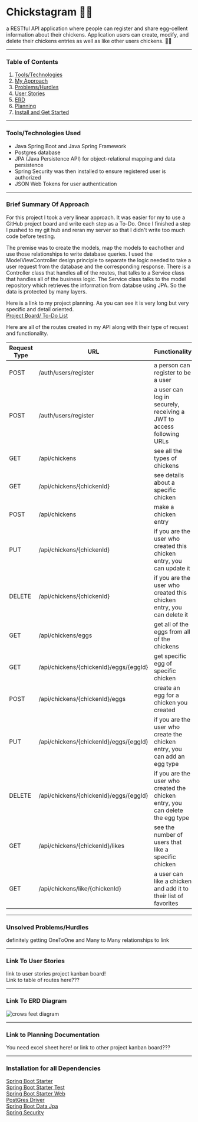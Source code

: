# Chickstagram 🐔💞
a RESTful API application where people can register and share egg-cellent information about their chickens. Application users can create, modify, and delete their chickens entries as well as like other users chickens. 🐣🥚
***
### Table of Contents 
1. [Tools/Technologies](#tools)
2. [My Approach](#summary)
3. [Problems/Hurdles](#problems)
4. [User Stories](#userstories)
5. [ERD](#erd)
6. [Planning](#planning)
7. [Install and Get Started](#install)

***
### Tools/Technologies Used <a name="tools"></a>
* Java Spring Boot and Java Spring Framework
* Postgres database
* JPA (Java Persistence API) for object-relational mapping and data persistence
* Spring Security was then installed to ensure registered user is authorized 
* JSON Web Tokens for user authentication
***
### Brief Summary Of Approach <a name="summary"></a>
For this project I took a very linear approach. It was easier for my to use a GitHub project board and write each step as a To-Do. Once I finished a step I pushed to my git hub and reran my server so that I didn't write too much code before testing. 

The premise was to create the models, map the models to eachother and use those relationships to write database queries. I used the ModelViewController design principle to separate the logic needed to take a user request from the database and the corresponding response. There is a Controller class that handles all of the routes, that talks to a Service class that handles all of the business logic. The Service class talks to the model repository which retrieves the information from databse using JPA. So the data is protected by many layers.  

Here is a link to my project planning. As you can see it is very long but very specific and detail oriented.   
[Project Board/ To-Do List](#https://github.com/users/Halleywood/projects/9)

Here are all of the routes created in my API along with their type of request and functionality. 

| Request Type | URL                                    | Functionality                                                                  |
|--------------|----------------------------------------|--------------------------------------------------------------------------------|
| POST         | /auth/users/register                   | a person can register to be a user                                             |
| POST         | /auth/users/register                   | a user can log in securely, receiving a JWT to access following URLs           |
| GET          | /api/chickens                          | see all the types of chickens                                                  |
| GET          | /api/chickens/{chickenId}              | see details about a specific chicken                                           |
| POST         | /api/chickens                          | make a chicken entry                                                           |
| PUT          | /api/chickens/{chickenId}              | if you are the user who created this chicken entry, you can update it          |
| DELETE       | /api/chickens/{chickenId}              | if you are the user who created this chicken entry, you can delete it          |
| GET          | /api/chickens/eggs                     | get all of the eggs from all of the chickens                                   |
| GET          | /api/chickens/{chickenId}/eggs/{eggId} | get specific egg of specific chicken                                           |
| POST         | /api/chickens/{chickenId}/eggs         | create an egg for a chicken you created                                        |
| PUT          | /api/chickens/{chickenId}/eggs/{eggId} | if you are the user who create the chicken entry, you can add an egg type      |
| DELETE       | /api/chickens/{chickenId}/eggs/{eggId} | if you are the user who created the chicken entry, you can delete the egg type |
| GET          | /api/chickens/{chickenId}/likes        | see the number of users that like a specific chicken                           |
| GET          | /api/chickens/like/{chickenId}         | a user can like a chicken and add it to their list of favorites                |

***
### Unsolved Problems/Hurdles <a name="problems"></a>
definitely getting OneToOne and Many to Many relationships to link
***
### Link To User Stories <a name="userstories"></a>
link to user stories project kanban board!  
Link to table of routes here???
***
### Link To ERD Diagram <a name="erd"></a>
![crows feet diagram]("C:\Users\kelse\Desktop\crowsfeetERD.png")
***
### Link to Planning Documentation <a name="planning"></a>
You need excel sheet here! or link to other project kanban board???
***
### Installation for all Dependencies <a name="install"></a>
[Spring Boot Starter](https://mvnrepository.com/artifact/org.springframework.boot/spring-boot-starter/3.0.6)  
[Spring Boot Starter Test](https://mvnrepository.com/artifact/org.springframework.boot/spring-boot-starter-test/3.0.6)  
[Spring Boot Starter Web](https://mvnrepository.com/artifact/org.springframework.boot/spring-boot-starter-web/3.0.5)  
[PostGres Driver](https://mvnrepository.com/artifact/org.postgresql/postgresql/42.6.0)  
[Spring Boot Data Jpa](https://mvnrepository.com/artifact/org.springframework.boot/spring-boot-starter-data-jpa/3.0.6)  
[Spring Security](https://mvnrepository.com/artifact/org.springframework.boot/spring-boot-starter-security)